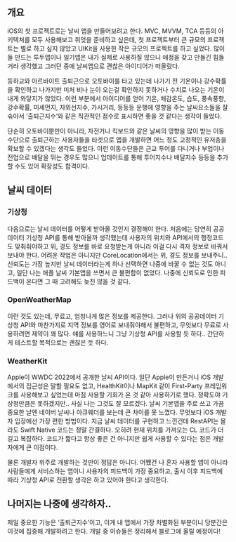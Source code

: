 ## 개요

iOS의 첫 프로젝트로는 날씨 앱을 만들어보려고 한다.
MVC, MVVM, TCA 등등의 아키텍쳐를 모두 사용해보고 취엊을 준비하고 싶은데, 첫 프로젝트부터 큰 규모의 프로젝트는 별로 하고 싶지 않았고 UIKit을 사용한 작은 규모의 프로젝트를 하고 싶었다. 많이들 만드는 투두앱이나 일기앱은 내가 실제로 사용하질 않으니 애정을 갖고 만들긴 힘들거라 생각했고 그러던 중에 날씨앱으로 괜찮은 아이디어가 떠올랐다.

등하교와 아르바이트 출퇴근으로 오토바이를 타고 있는데 나가기 전 기온이나 강수확률을 확인하고 나가지만 미처 비나 눈이 오는걸 확인하지 못하거나 수치로 나오는 기온이 내게 와닿지가 않았다. 이런 부분에서 아이디어를 얻어 기온, 체감온도, 습도, 풍속풍향, 강수확률, 미세먼지, 자외선지수, 가시거리, 등등등 운행에 영향을 주는 날씨요소들을 잘 솎아서 ‘출퇴근지수’와 같은 직관적인 점수로 표시하면 좋을 것 같다는 생각이 들었다.

단순히 오토바이뿐만이 아니라, 자전거나 킥보드와 같은 날씨의 영향을 많이 받는 이동수단으로 출퇴근하는 사용자들을 타겟으로 앱을 개발하면 어느 정도 고정적인 유저층을 확보할 수 있겠다는 생각도 들었다. 이런 이동수단들은 근교 투어를 다니거나 부업이나 전업으로 배달을 뛰는 경우도 많으니 업데이트를 통해 투어지수나 배달지수 등등을 추가할 수도 있어 확장성도 합격이다.

## 날씨 데이터

### 기상청
다음으로는 날씨 데이터를 어떻게 받아올 것인지 결정해야 한다. 처음에는 당연히 공공데이터 기상청 API를 통해 받아올까 생각했는데 사용자의 위치와 API에서의 행정코드도 맞춰줘야하고 위, 경도 정보를 바로 요청받는게 아니라 이걸 다시 격자 정보로 바꿔서 보내야 한다. 어려운 작업은 아니지만 CoreLocation에서는 위, 경도 정보를 보내주니.. 신뢰도는 가장 높지만 날씨 데이터라는게 하나 선택하면 나중에 바꿀 수 없는 것도 아니고, 일단 나는 애플 날씨 기본앱을 쓰면서 큰 불편함이 없었다. 나중에 신뢰도로 인한 피드백이 온다면 그 때 고려해도 늦진 않을 것 같다.

### OpenWeatherMap
이런 것도 있는데, 무료고, 엄청나게 많은 정보를 제공한다.
그러나 위의 공공데이터 기상청 API와 마찬가지로 지역 정보를 영어로 보내줘야해서 불편하고, 무엇보다 무료로 사용하려면 제약이 꽤 많다. 얘를 사용하느니 그냥 기상청 API를 사용할 듯 하다.. 간단하게 테스트할 목적으로는 괜찮은 듯 하다.

### WeatherKit
Apple이 WWDC 2022에서 공개한 날씨 API이다.
일단 Apple이 만든거니 iOS 개발에서의 접근성은 말할 필요도 없고, HealthKit이나 MapKit 같이 First-Party 프레임워크를 사용해보고 싶었는데 마침 사용할 기회가 온 것 같아 사용하기로 했다. 정확도야 기상청만큼은 못하겠지만.. 사실 나는 그것도 잘 모르겠다. 날씨 기본앱을 주로 쓰고 가끔 중요한 날엔 네이버 날씨나 아큐웨더를 보는데 큰 차이를 못 느꼈다. 무엇보다 iOS 개발자 입장에선 가장 편한 방법이다. 지금 날씨 데이터를 구현하고 느낀건데 RestAPI는 몰라도 Swift Native 코드는 정말 간결하다. 오히려 현재 위치를 가져오는 CL 코드가 더 길고 복잡하다. 코드가 짧다고 항상 좋은 건 아니지만 쉽게 사용할 수 있다는 점은 개발자에게 큰 이점이다.

물론 개발자 위주로 개발하는 것만이 정답은 아니다. 어쨌건 나 혼자 사용할 앱이 아니라 사람들에게 서비스하는 앱이니 사용자의 피드백이 가장 중요하고, 출시 이후 피드백에 따라 기상청 API로 전환할 생각은 하고 있어야 한다고 생각한다.

## 나머지는 나중에 생각하자..

제일 중요한 기능은 ‘출퇴근지수’이고, 이게 내 앱에서 가장 차별화된 부분이니 당분간은 이것에 집중해 개발하려고 한다.
개발 중 이슈들은 정리해서 블로그에 올릴 예정이다!